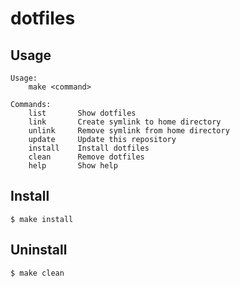 # dotfiles
## Usage
```
Usage:
    make <command>

Commands:
    list       Show dotfiles
    link       Create symlink to home directory
    unlink     Remove symlink from home directory
    update     Update this repository
    install    Install dotfiles
    clean      Remove dotfiles
    help       Show help
```

## Install
```
$ make install
```

## Uninstall
```
$ make clean
```
